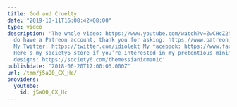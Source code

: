 ```yaml
---
title: God and Cruelty
date: "2019-10-11T16:08:42+08:00"
type: video
description: 'The whole video: https://www.youtube.com/watch?v=ZwCHcZ2NvFo Yes, I
  do have a Patreon account, thank you for asking: https://www.patreon.com/themessianicmanic
  My Twitter: https://twitter.com/idiolekt My facebook: https://www.facebook.com/themessianicmanic/
  Here’s my society6 store if you’re interested in my pretentious minimalist poster
  designs: https://society6.com/themessianicmanic'
publishdate: "2018-06-20T17:00:06.000Z"
url: /tmm/j5aQ0_CX_Hc/
providers:
  youtube:
    id: j5aQ0_CX_Hc
---
```

